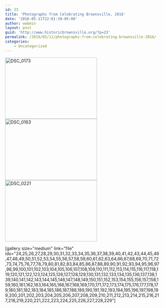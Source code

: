 ```yaml
---
id: 23
title: 'Photographs from Celebrating Brownsville, 2016'
date: '2016-05-11T22:01:39-05:00'
author: webmin
layout: post
guid: 'http://www.historicbrownsville.org/?p=23'
permalink: /2016/05/11/photographs-from-celebrating-brownsville-2016/
categories:
    - Uncategorized
---
```


<img src="http://www.historicbrownsville.org/wp/wp-content/uploads/2016/05/DSC_0173-300x200.jpg" alt="DSC_0173" width="300" height="200" class="alignnone size-medium wp-image-145" />

<img src="http://www.historicbrownsville.org/wp/wp-content/uploads/2016/05/DSC_0163-300x200.jpg" alt="DSC_0163" width="300" height="200" class="alignnone size-medium wp-image-136" />

<img src="http://www.historicbrownsville.org/wp/wp-content/uploads/2016/05/DSC_0221-300x200.jpg" alt="DSC_0221" width="300" height="200" class="alignnone size-medium wp-image-185" />

[gallery size="medium" link="file" ids="24,25,26,27,28,29,30,31,32,33,34,35,36,37,38,39,40,41,42,43,44,45,46,47,48,49,50,51,52,53,54,55,56,57,58,59,60,61,62,63,64,66,67,68,69,70,71,72,73,74,75,76,77,78,79,80,81,82,83,84,85,86,87,88,89,90,91,92,93,94,95,96,97,98,99,100,101,102,103,104,105,106,107,108,109,110,111,112,113,114,115,116,117,118,119,120,121,122,123,124,125,126,127,128,129,130,131,132,133,134,135,136,137,138,139,140,141,142,143,144,145,146,147,148,149,150,151,152,153,154,155,156,157,158,159,160,161,162,163,164,165,166,167,168,169,170,171,172,173,174,175,176,177,178,179,180,181,182,183,184,185,186,187,188,189,190,191,192,193,194,195,196,197,198,199,200,201,202,203,204,205,206,207,208,209,210,211,212,213,214,215,216,217,218,219,220,221,222,223,224,225,226,227,228,229"]